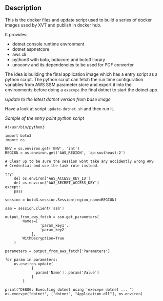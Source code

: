 Description
--------

This is the docker files and update script used to build a series of docker
images used by XVT and publish in docker hub.

It provides:

- dotnet console runtime envronment
- dotnet aspnetcore
- aws cli
- python3 with boto, botocore and boto3 library
- unoconv and its dependencies to be used for PDF converter

The idea is building the final application image which has a entry script as a
python script. The python script can fetch the run time configuration variables
from AWS SSM parameter store and export it into the environments before doing a
`execvpe` the final dotnet to start the dotnet app.

*Update to the latest dotnet version from base image*

Have a look at script `update-dotnet.sh` and then run it.

*Sample of the entry point python script*

```
#!/usr/bin/python3

import boto3
import os

ENV = os.environ.get('ENV', 'int')
REGION = os.environ.get('AWS_REGION', 'ap-southeast-2')

# Clear up to be sure the session wont take any accidently wrong AWS
# Credential and use the task role instead.

try:
    del os.environ['AWS_ACCESS_KEY_ID']
    del os.environ['AWS_SECRET_ACCESS_KEY']
except:
    pass

session = boto3.session.Session(region_name=REGION)

ssm = session.client('ssm')

output_from_aws_fetch = ssm.get_parameters(
        Names=[
                'param_key1',
                'param_key2'
            ],
        WithDecryption=True
    )

parameters = output_from_aws_fetch['Parameters']

for param in parameters:
    os.environ.update(
            {
              param['Name']: param['Value']
            }
        )

print("DEBUG: Executing dotnet using 'execvpe dotnet ... ")
os.execvpe("dotnet", ["dotnet", "Application.dll"], os.environ)

```

